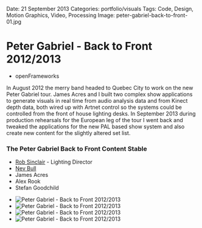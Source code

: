 Date: 21 September 2013
Categories: portfolio/visuals
Tags: Code, Design, Motion Graphics, Video, Processing
Image: peter-gabriel-back-to-front-01.jpg

# Peter Gabriel - Back to Front 2012/2013

<section class="description">

<ul class="skills">
  <li>openFrameworks</li>
</ul>

In August 2012 the merry band headed to Quebec City to work on the new Peter Gabriel tour. James Acres and I built two complex show applications to generate visuals in real time from audio analysis data and from Kinect depth data, both wired up with Artnet control so the systems could be controlled from the front of house lighting desks. In September 2013 during production rehearsals for the European leg of the tour I went back and tweaked the applications for the new PAL based show system and also create new content for the slightly altered set list.

### The Peter Gabriel Back to Front Content Stable

* [Rob Sinclair](http://www.robsinclair.com/) - Lighting Director
* [Nev Bull](http://www.pixelsplus.co.uk/)
* James Acres
* Alex Rook
* Stefan Goodchild

</section>

<ul class="image_group">
  <li class="slide"><img src="/attachments/peter-gabriel-back-to-front-01.jpg" alt="Peter Gabriel - Back to Front 2012/2013"></li>
  <li class="slide"><img src="/attachments/peter-gabriel-back-to-front-02.jpg" alt="Peter Gabriel - Back to Front 2012/2013"></li>
  <li class="slide"><img src="/attachments/peter-gabriel-back-to-front-03.jpg" alt="Peter Gabriel - Back to Front 2012/2013"></li>
  <li class="slide"><img src="/attachments/peter-gabriel-back-to-front-04.jpg" alt="Peter Gabriel - Back to Front 2012/2013"></li>
</ul>